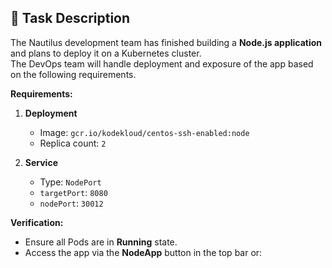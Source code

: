 ## 📄 Task Description

The Nautilus development team has finished building a **Node.js application** and plans to deploy it on a Kubernetes cluster.  
The DevOps team will handle deployment and exposure of the app based on the following requirements.

**Requirements:**

1. **Deployment**
    - Image: `gcr.io/kodekloud/centos-ssh-enabled:node`
    - Replica count: `2`

2. **Service**
    - Type: `NodePort`
    - `targetPort`: `8080`
    - `nodePort`: `30012`

**Verification:**
- Ensure all Pods are in **Running** state.
- Access the app via the **NodeApp** button in the top bar or:
